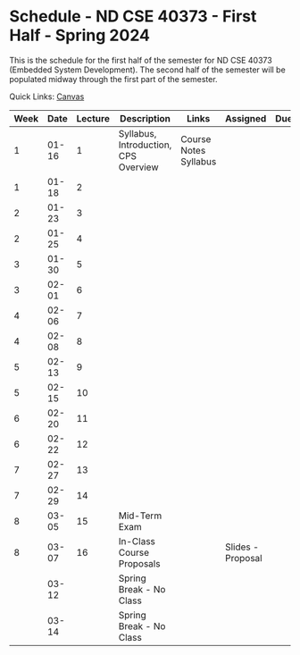 # Schedule - ND CSE 40373 - First Half - Spring 2024

This is the schedule for the first half of the semester for ND CSE 40373 (Embedded System Development).  The second half of the semester will be populated midway through the first part of the semester.

Quick Links: [Canvas](https://canvas.nd.edu)

| Week | Date | Lecture | Description | Links | Assigned | Due |
| --- | --- | --- | --- | --- | --- | --- |
| 1 | 01-16 |  1 | Syllabus, Introduction, CPS Overview | Course Notes <br> Syllabus | |
| 1 | 01-18 |  2 | | | |
| 2 | 01-23 |  3 | | | |
| 2 | 01-25 |  4 | | | |
| 3 | 01-30 |  5 | | | |
| 3 | 02-01 |  6 | | | |
| 4 | 02-06 |  7 | | | |
| 4 | 02-08 |  8 | | | |
| 5 | 02-13 |  9 | | | |
| 5 | 02-15 | 10 | | | | 
| 6 | 02-20 | 11 | | | |
| 6 | 02-22 | 12 | | | |
| 7 | 02-27 | 13 | | | |
| 7 | 02-29 | 14 | | | |
| 8 | 03-05 | 15 | Mid-Term Exam | | | 
| 8 | 03-07 | 16 | In-Class Course Proposals | | Slides - Proposal |   
|   | 03-12 | | Spring Break - No Class | | | 
|   | 03-14 | | Spring Break - No Class | | | 

